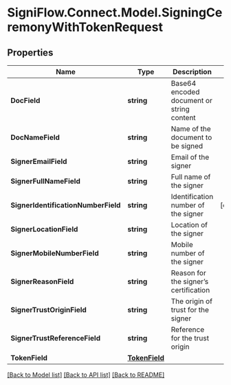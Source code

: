 # SigniFlow.Connect.Model.SigningCeremonyWithTokenRequest

## Properties

Name | Type | Description | Notes
------------ | ------------- | ------------- | -------------
**DocField** | **string** | Base64 encoded document or string content | 
**DocNameField** | **string** | Name of the document to be signed | 
**SignerEmailField** | **string** | Email of the signer | 
**SignerFullNameField** | **string** | Full name of the signer | 
**SignerIdentificationNumberField** | **string** | Identification number of the signer | [optional] 
**SignerLocationField** | **string** | Location of the signer | 
**SignerMobileNumberField** | **string** | Mobile number of the signer | 
**SignerReasonField** | **string** | Reason for the signer’s certification | 
**SignerTrustOriginField** | **string** | The origin of trust for the signer | 
**SignerTrustReferenceField** | **string** | Reference for the trust origin | 
**TokenField** | [**TokenField**](TokenField.md) |  | 

[[Back to Model list]](../README.md#documentation-for-models) [[Back to API list]](../README.md#documentation-for-api-endpoints) [[Back to README]](../README.md)

